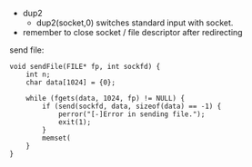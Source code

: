 - dup2
	- dup2(socket,0) switches standard input with socket.
- remember to close socket / file descriptor after redirecting

send file:
~~~
void sendFile(FILE* fp, int sockfd) {
	int n;
	char data[1024] = {0};
	
	while (fgets(data, 1024, fp) != NULL) {
		if (send(sockfd, data, sizeof(data) == -1) {
			perror("[-]Error in sending file.");
			exit(1);
		}
		memset(
	}
}
~~~